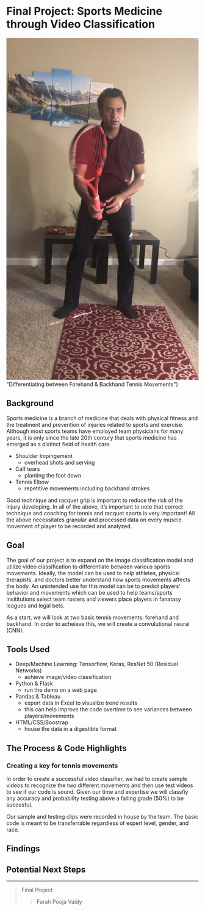 # Final Project: Sports Medicine through Video Classification 

![Tennis](https://github.com/ffidai/Final_Project/blob/master/data/forehand/0001.jpg) "Differentiating between Forehand & Backhand Tennis Movements")


## Background

Sports medicine is a branch of medicine that deals with physical fitness and the treatment and prevention of injuries related to sports and exercise. Although most sports teams have employed team physicians for many years, it is only since the late 20th century that sports medicine has emerged as a distinct field of health care.

* Shoulder Impingement
    * overhead shots and serving
* Calf tears
    * planting the foot down 
* Tennis Elbow
    * repetitive movements including backhand strokes

Good technique and racquet grip is important to reduce the risk of the injury developing. In all of the above, it’s important to note that correct technique and coaching for tennis and racquet sports is very important! All the above necessitates granular and processed data on every muscle movement of player to be recorded and analyzed.

## Goal

The goal of our project is to expand on the image classification model and utilize video classification to differentiate between various sports movements. Ideally, the model can be used to help athletes, physical therapists, and doctors better understand how sports movements affects the body. An unintended use for this model can be to predict players' behavior and movements which can be used to help teams/sports insititutions select team rosters and viewers place players in fanatasy leagues and legal bets. 

As a start, we will look at two basic tennis movements: forehand and backhand. In order to acheieve this, we will create a convulutional neural (CNN). 

## Tools Used

* Deep/Machine Learning: Tensorflow, Keras, ResNet 50 (Residual Networks)
  * achieve image/video classification
* Python & Flask
  * run the demo on a web page
* Pandas & Tableau 
  * export data in Excel to visualize trend results
  * this can help improve the code overtime to see variances between players/movements
* HTML/CSS/Boostrap
  * house the data in a digestible format

## The Process & Code Highlights



### Creating a key for tennis movements
In order to create a successful video classifier, we had to create sample videos to recognize the two different movements and then use test videos to see if our code is sound. Given our time and expertise we will classfiy any accuracy and probability testing above a failing grade (50%) to be succesful. 

Our sample and testing clips were recorded in house by the team. The basic code is meant to be transferrable regardless of expert level, gender, and race. 

## Findings


## Potential Next Steps



----
> Final Project 
>> Farah
>> Pooja
>> Vaidy